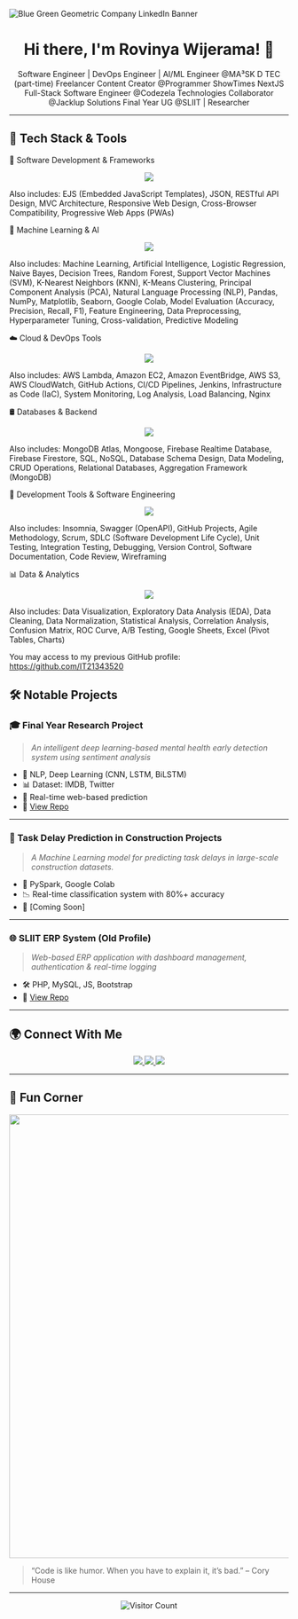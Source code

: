 ![Blue Green Geometric Company LinkedIn Banner](https://github.com/user-attachments/assets/6d1008a7-8573-4b4b-b1fb-ea107ebb7cbd)


<h1 align="center">Hi there, I'm Rovinya Wijerama! 👋</h1>

<p align="center">
  Software Engineer | DevOps Engineer | AI/ML Engineer @MA³SK D TEC (part-time) 
  Freelancer 
  Content Creator @Programmer ShowTimes
  NextJS Full-Stack Software Engineer @Codezela Technologies 
  Collaborator @Jacklup Solutions 
  Final Year UG @SLIIT | Researcher 
</p>

---

## 🔧 Tech Stack & Tools

🚀 Software Development & Frameworks
<p align="center"> <img src="https://skillicons.dev/icons?i=react,nodejs,express,nextjs,js,html,css,bootstrap,tailwind,typescript,redux,webpack,npm,ajax" /> </p>
Also includes:
EJS (Embedded JavaScript Templates), JSON, RESTful API Design, MVC Architecture, Responsive Web Design, Cross-Browser Compatibility, Progressive Web Apps (PWAs)

🧠 Machine Learning & AI
<p align="center"> <img src="https://skillicons.dev/icons?i=python,scikit-learn,tensorflow,pytorch,keras,jupyter" /> </p>
Also includes:
Machine Learning, Artificial Intelligence, Logistic Regression, Naive Bayes, Decision Trees, Random Forest, Support Vector Machines (SVM), K-Nearest Neighbors (KNN), K-Means Clustering, Principal Component Analysis (PCA), Natural Language Processing (NLP), Pandas, NumPy, Matplotlib, Seaborn, Google Colab, Model Evaluation (Accuracy, Precision, Recall, F1), Feature Engineering, Data Preprocessing, Hyperparameter Tuning, Cross-validation, Predictive Modeling

☁️ Cloud & DevOps Tools
<p align="center"> <img src="https://skillicons.dev/icons?i=aws,docker,gcp,firebase,heroku,vercel,git,github,gitlab,linux,bash" /> </p>
Also includes:
AWS Lambda, Amazon EC2, Amazon EventBridge, AWS S3, AWS CloudWatch, GitHub Actions, CI/CD Pipelines, Jenkins, Infrastructure as Code (IaC), System Monitoring, Log Analysis, Load Balancing, Nginx

🛢️ Databases & Backend
<p align="center"> <img src="https://skillicons.dev/icons?i=mongodb,mysql,postgres,firebase" /> </p>
Also includes:
MongoDB Atlas, Mongoose, Firebase Realtime Database, Firebase Firestore, SQL, NoSQL, Database Schema Design, Data Modeling, CRUD Operations, Relational Databases, Aggregation Framework (MongoDB)

🧰 Development Tools & Software Engineering
<p align="center"> <img src="https://skillicons.dev/icons?i=vscode,eclipse,postman,figma,canva,trello,jira" /> </p>
Also includes:
Insomnia, Swagger (OpenAPI), GitHub Projects, Agile Methodology, Scrum, SDLC (Software Development Life Cycle), Unit Testing, Integration Testing, Debugging, Version Control, Software Documentation, Code Review, Wireframing

📊 Data & Analytics
<p align="center"> <img src="https://skillicons.dev/icons?i=python,pandas,numpy" /> </p>
Also includes:
Data Visualization, Exploratory Data Analysis (EDA), Data Cleaning, Data Normalization, Statistical Analysis, Correlation Analysis, Confusion Matrix, ROC Curve, A/B Testing, Google Sheets, Excel (Pivot Tables, Charts)

You may access to my previous GitHub profile: https://github.com/IT21343520

## 🛠️ Notable Projects

### 🎓 Final Year Research Project
> *An intelligent deep learning-based mental health early detection system using sentiment analysis*
- 🧠 NLP, Deep Learning (CNN, LSTM, BiLSTM)
- 📊 Dataset: IMDB, Twitter
- 💬 Real-time web-based prediction
- 🔗 [View Repo](https://github.com/rovinyawijeramaofficial/Mental-Health-Detection-System)

---

### 💼 Task Delay Prediction in Construction Projects
> *A Machine Learning model for predicting task delays in large-scale construction datasets.*
- 📁 PySpark, Google Colab
- 📉 Real-time classification system with 80%+ accuracy
- 🔗 [Coming Soon]

---

### 🌐 SLIIT ERP System (Old Profile)
> *Web-based ERP application with dashboard management, authentication & real-time logging*
- 🛠️ PHP, MySQL, JS, Bootstrap
- 🔗 [View Repo](https://github.com/IT21343520/SLIIT-ERP-System)

---

## 🌍 Connect With Me

<p align="center">
  <a href="https://www.linkedin.com/in/rovinya-wijerama-785964215/">
    <img src="https://img.shields.io/badge/LinkedIn-blue?style=for-the-badge&logo=linkedin&logoColor=white" />
  </a>
  <a href="https://www.credly.com/users/rovinya-wijerama">
    <img src="https://img.shields.io/badge/Credly-orange?style=for-the-badge&logo=credly&logoColor=white" />
  </a>
  <a href="mailto:your.email@example.com">
    <img src="https://img.shields.io/badge/Email-me-red?style=for-the-badge&logo=gmail&logoColor=white" />
  </a>
</p>

---

## 🎉 Fun Corner

<p align="center">
  <img src="https://media.giphy.com/media/qgQUggAC3Pfv687qPC/giphy.gif" width="800" />
</p>

> “Code is like humor. When you have to explain it, it’s bad.” – Cory House

---

<p align="center">
  <img src="https://visitor-badge.laobi.icu/badge?page_id=rovinyawijeramaofficial" alt="Visitor Count" />
</p>

